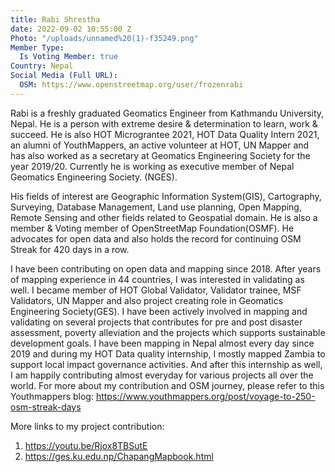 ```yaml
---
title: Rabi Shrestha
date: 2022-09-02 10:55:00 Z
Photo: "/uploads/unnamed%20(1)-f35249.png"
Member Type:
  Is Voting Member: true
Country: Nepal
Social Media (Full URL):
  OSM: https://www.openstreetmap.org/user/frozenrabi
---
```


Rabi is a freshly graduated Geomatics Engineer from Kathmandu University, Nepal. He is a person with extreme desire & determination to learn, work & succeed. He is also HOT Micrograntee 2021, HOT Data Quality Intern 2021, an alumni of YouthMappers, an active volunteer at HOT, UN Mapper and has also worked as a secretary at Geomatics Engineering Society for the year 2019/20. Currently he is working as executive member of Nepal Geomatics Engineering Society. (NGES).

His fields of interest are Geographic Information System(GIS), Cartography, Surveying, Database Management, Land use planning, Open Mapping, Remote Sensing and other fields related to Geospatial domain. He is also a member & Voting member of OpenStreetMap Foundation(OSMF). He advocates for open data and also holds the record for continuing OSM Streak for 420 days in a row. 

I have been contributing on open data and mapping since 2018. After years of mapping experience in 44 countries, I was interested in validating as well. I became member of HOT Global Validator, Validator trainee, MSF Validators, UN Mapper and also project creating role in Geomatics Engineering Society(GES). I have been actively involved in mapping and validating on several projects that contributes for pre and post disaster assessment, poverty alleviation and the projects which supports sustainable development goals. I have been mapping in Nepal almost every day since 2019 and during my HOT Data quality internship, I mostly mapped Zambia to support local impact governance activities. And after this internship as well, I am happily contributing almost everyday for various projects all over the world. For more about my contribution and OSM journey, please refer to this Youthmappers blog: https://www.youthmappers.org/post/voyage-to-250-osm-streak-days

More links to my project contribution:
1) https://youtu.be/Rjox8TBSutE
2) https://ges.ku.edu.np/ChapangMapbook.html
